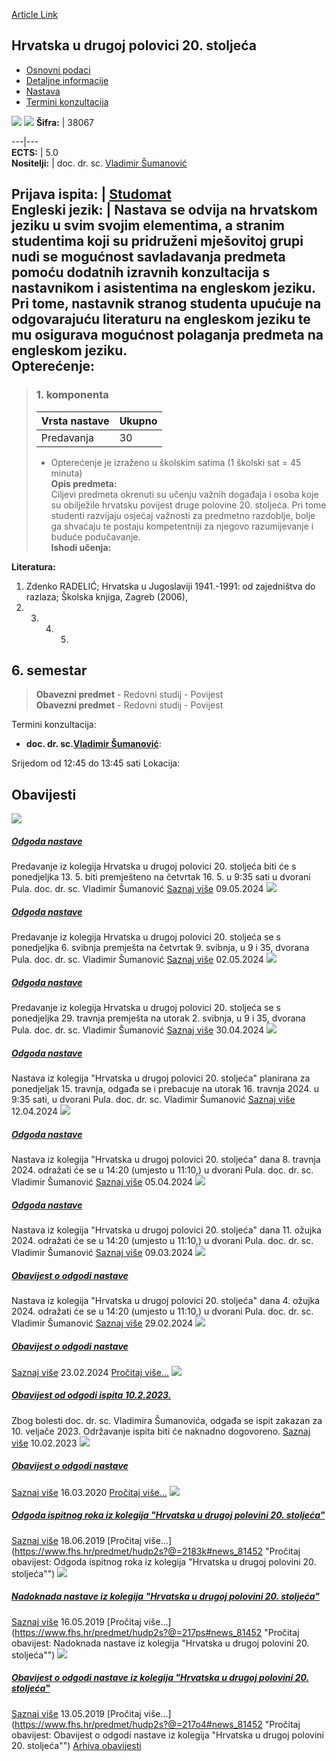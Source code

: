 [Article Link](https://www.fhs.hr/predmet/hudp2s)

## Hrvatska u drugoj polovici 20. stoljeća
  * [Osnovni podaci](https://www.fhs.hr/predmet/hudp2s#v1id-904821_277536_1_0 "Osnovni podaci")
  * [Detaljne informacije](https://www.fhs.hr/predmet/hudp2s#v1id-904821_277536_1_1 "Detaljne informacije")
  * [Nastava](https://www.fhs.hr/predmet/hudp2s#v1id-904821_277536_1_2 "Nastava")
  * [Termini konzultacija](https://www.fhs.hr/predmet/hudp2s#v1id-904821_277536_1_3 "Termini konzultacija")


[![](https://www.fhs.hr/img/flags/gif/hr.gif)](https://www.fhs.hr/predmet/hudp2s) [![](https://www.fhs.hr/img/flags/gif/gb.gif)](https://www.fhs.hr/en/course/citshot2c)
**Šifra:** |  38067  
  
---|---  
**ECTS:** |  5.0   
**Nositelji:** |  doc. dr. sc. [Vladimir Šumanović](https://www.fhs.hr/djelatnik/vladimir.sumanovic)   
  
**Prijava ispita:** |  [Studomat](http://www.isvu.hr/studomat)  
**Engleski jezik:** |  Nastava se odvija na hrvatskom jeziku u svim svojim elementima, a stranim studentima koji su pridruženi mješovitoj grupi nudi se mogućnost savladavanja predmeta pomoću dodatnih izravnih konzultacija s nastavnikom i asistentima na engleskom jeziku. Pri tome, nastavnik stranog studenta upućuje na odgovarajuću literaturu na engleskom jeziku te mu osigurava mogućnost polaganja predmeta na engleskom jeziku.   
**Opterećenje:**  
---  
> ### 1. komponenta
> | Vrsta nastave | Ukupno  
> ---|---  
> Predavanja | 30  
> * Opterećenje je izraženo u školskim satima (1 školski sat = 45 minuta)   
**Opis predmeta:**  
> Ciljevi predmeta okrenuti su učenju važnih događaja i osoba koje su obilježile hrvatsku povijest druge polovine 20. stoljeća. Pri tome studenti razvijaju osjećaj važnosti za predmetno razdoblje, bolje ga shvaćaju te postaju kompetentniji za njegovo razumijevanje i buduće podučavanje.  
**Ishodi učenja:**  

  
**Literatura:**  
  1. Zdenko RADELIĆ; Hrvatska u Jugoslaviji 1941.-1991: od zajedništva do razlaza; Školska knjiga, Zagreb (2006), 
  2.   3.   4.   5. 
  
**6. semestar**  
---  
> **Obavezni predmet** - Redovni studij - Povijest  
>  **Obavezni predmet** - Redovni studij - Povijest  
>   
Termini konzultacija: 
  * **doc. dr. sc.[Vladimir Šumanović](https://www.fhs.hr/djelatnik/vladimir.sumanovic)**: 
  
Srijedom od 12:45 do 13:45 sati
Lokacija: 


## Obavijesti
[ ![](https://www.fhs.hr/_pub/themes_static/hrstud2024/default/img/default_news.jpg) ](https://www.fhs.hr/predmet/hudp2s?@=21mz5#news_81452)
#####  [Odgoda nastave](https://www.fhs.hr/predmet/hudp2s?@=21mz5#news_81452)
Predavanje iz kolegija Hrvatska u drugoj polovici 20. stoljeća biti će s ponedjeljka 13. 5. biti premješteno na četvrtak 16. 5. u 9:35 sati u dvorani Pula. doc. dr. sc. Vladimir Šumanović 
[Saznaj više](https://www.fhs.hr/predmet/hudp2s?@=21mz5#news_81452)
09.05.2024
[ ![](https://www.fhs.hr/_pub/themes_static/hrstud2024/default/img/default_news.jpg) ](https://www.fhs.hr/predmet/hudp2s?@=21mx5#news_81452)
#####  [Odgoda nastave](https://www.fhs.hr/predmet/hudp2s?@=21mx5#news_81452)
Predavanje iz kolegija Hrvatska u drugoj polovici 20. stoljeća se s ponedjeljka 6. svibnja premješta na četvrtak 9. svibnja, u 9 i 35, dvorana Pula. doc. dr. sc. Vladimir Šumanović 
[Saznaj više](https://www.fhs.hr/predmet/hudp2s?@=21mx5#news_81452)
02.05.2024
[ ![](https://www.fhs.hr/_pub/themes_static/hrstud2024/default/img/default_news.jpg) ](https://www.fhs.hr/predmet/hudp2s?@=21mwe#news_81452)
#####  [Odgoda nastave](https://www.fhs.hr/predmet/hudp2s?@=21mwe#news_81452)
Predavanje iz kolegija Hrvatska u drugoj polovici 20. stoljeća se s ponedjeljka 29. travnja premješta na utorak 2. svibnja, u 9 i 35, dvorana Pula. doc. dr. sc. Vladimir Šumanović 
[Saznaj više](https://www.fhs.hr/predmet/hudp2s?@=21mwe#news_81452)
30.04.2024
[ ![](https://www.fhs.hr/_pub/themes_static/hrstud2024/default/img/default_news.jpg) ](https://www.fhs.hr/predmet/hudp2s?@=21mr3#news_81452)
#####  [Odgoda nastave](https://www.fhs.hr/predmet/hudp2s?@=21mr3#news_81452)
Nastava iz kolegija "Hrvatska u drugoj polovici 20. stoljeća" planirana za ponedjeljak 15. travnja, odgađa se i prebacuje na utorak 16. travnja 2024. u 9:35 sati, u dvorani Pula. doc. dr. sc. Vladimir Šumanović 
[Saznaj više](https://www.fhs.hr/predmet/hudp2s?@=21mr3#news_81452)
12.04.2024
[ ![](https://www.fhs.hr/_pub/themes_static/hrstud2024/default/img/default_news.jpg) ](https://www.fhs.hr/predmet/hudp2s?@=21moq#news_81452)
#####  [Odgoda nastave](https://www.fhs.hr/predmet/hudp2s?@=21moq#news_81452)
Nastava iz kolegija "Hrvatska u drugoj polovici 20. stoljeća" dana 8. travnja 2024. odražati će se u 14:20 (umjesto u 11:10,) u dvorani Pula. doc. dr. sc. Vladimir Šumanović 
[Saznaj više](https://www.fhs.hr/predmet/hudp2s?@=21moq#news_81452)
05.04.2024
[ ![](https://www.fhs.hr/_pub/themes_static/hrstud2024/default/img/default_news.jpg) ](https://www.fhs.hr/predmet/hudp2s?@=21mi1#news_81452)
#####  [Odgoda nastave](https://www.fhs.hr/predmet/hudp2s?@=21mi1#news_81452)
Nastava iz kolegija "Hrvatska u drugoj polovici 20. stoljeća" dana 11. ožujka 2024. odražati će se u 14:20 (umjesto u 11:10,) u dvorani Pula. doc. dr. sc. Vladimir Šumanović 
[Saznaj više](https://www.fhs.hr/predmet/hudp2s?@=21mi1#news_81452)
09.03.2024
[ ![](https://www.fhs.hr/_pub/themes_static/hrstud2024/default/img/default_news.jpg) ](https://www.fhs.hr/predmet/hudp2s?@=21mfl#news_81452)
#####  [Obavijest o odgodi nastave](https://www.fhs.hr/predmet/hudp2s?@=21mfl#news_81452)
Nastava iz kolegija "Hrvatska u drugoj polovici 20. stoljeća" dana 4. ožujka 2024. odražati će se u 14:20 (umjesto u 11:10,) u dvorani Pula. doc. dr. sc. Vladimir Šumanović 
[Saznaj više](https://www.fhs.hr/predmet/hudp2s?@=21mfl#news_81452)
29.02.2024
[ ![](https://www.fhs.hr/_pub/themes_static/hrstud2024/default/img/default_news.jpg) ](https://www.fhs.hr/predmet/hudp2s?@=21md4#news_81452)
#####  [Obavijest o odgodi nastave](https://www.fhs.hr/predmet/hudp2s?@=21md4#news_81452)
[Saznaj više](https://www.fhs.hr/predmet/hudp2s?@=21md4#news_81452)
23.02.2024
[Pročitaj više...](https://www.fhs.hr/predmet/hudp2s?@=21md4#news_81452 "Pročitaj obavijest: Obavijest o odgodi nastave")
[ ![](https://www.fhs.hr/_pub/themes_static/hrstud2024/default/img/default_news.jpg) ](https://www.fhs.hr/predmet/hudp2s?@=21jtk#news_81452)
#####  [Obavijest od odgodi ispita 10.2.2023.](https://www.fhs.hr/predmet/hudp2s?@=21jtk#news_81452)
Zbog bolesti doc. dr. sc. Vladimira Šumanovića, odgađa se ispit zakazan za 10. veljače 2023. Održavanje ispita biti će naknadno dogovoreno. 
[Saznaj više](https://www.fhs.hr/predmet/hudp2s?@=21jtk#news_81452)
10.02.2023
[ ![](https://www.fhs.hr/_pub/themes_static/hrstud2024/default/img/default_news.jpg) ](https://www.fhs.hr/predmet/hudp2s?@=21ait#news_81452)
#####  [Obavijest o odgodi nastave](https://www.fhs.hr/predmet/hudp2s?@=21ait#news_81452)
[Saznaj više](https://www.fhs.hr/predmet/hudp2s?@=21ait#news_81452)
16.03.2020
[Pročitaj više...](https://www.fhs.hr/predmet/hudp2s?@=21ait#news_81452 "Pročitaj obavijest: Obavijest o odgodi nastave")
[ ![](https://www.fhs.hr/_pub/themes_static/hrstud2024/default/img/default_news.jpg) ](https://www.fhs.hr/predmet/hudp2s?@=2183k#news_81452)
#####  [Odgoda ispitnog roka iz kolegija "Hrvatska u drugoj polovini 20. stoljeća"](https://www.fhs.hr/predmet/hudp2s?@=2183k#news_81452)
[Saznaj više](https://www.fhs.hr/predmet/hudp2s?@=2183k#news_81452)
18.06.2019
[Pročitaj više...](https://www.fhs.hr/predmet/hudp2s?@=2183k#news_81452 "Pročitaj obavijest: Odgoda ispitnog roka iz kolegija "Hrvatska u drugoj polovini 20. stoljeća"")
[ ![](https://www.fhs.hr/_pub/themes_static/hrstud2024/default/img/default_news.jpg) ](https://www.fhs.hr/predmet/hudp2s?@=217ps#news_81452)
#####  [Nadoknada nastave iz kolegija "Hrvatska u drugoj polovini 20. stoljeća"](https://www.fhs.hr/predmet/hudp2s?@=217ps#news_81452)
[Saznaj više](https://www.fhs.hr/predmet/hudp2s?@=217ps#news_81452)
16.05.2019
[Pročitaj više...](https://www.fhs.hr/predmet/hudp2s?@=217ps#news_81452 "Pročitaj obavijest: Nadoknada nastave iz kolegija "Hrvatska u drugoj polovini 20. stoljeća"")
[ ![](https://www.fhs.hr/_pub/themes_static/hrstud2024/default/img/default_news.jpg) ](https://www.fhs.hr/predmet/hudp2s?@=217o4#news_81452)
#####  [Obavijest o odgodi nastave iz kolegija "Hrvatska u drugoj polovini 20. stoljeća"](https://www.fhs.hr/predmet/hudp2s?@=217o4#news_81452)
[Saznaj više](https://www.fhs.hr/predmet/hudp2s?@=217o4#news_81452)
13.05.2019
[Pročitaj više...](https://www.fhs.hr/predmet/hudp2s?@=217o4#news_81452 "Pročitaj obavijest: Obavijest o odgodi nastave iz kolegija "Hrvatska u drugoj polovini 20. stoljeća"")
[Arhiva obavijesti](https://www.fhs.hr/predmet/hudp2s?@=20pb9#news_81452 "Arhiva obavijesti")
